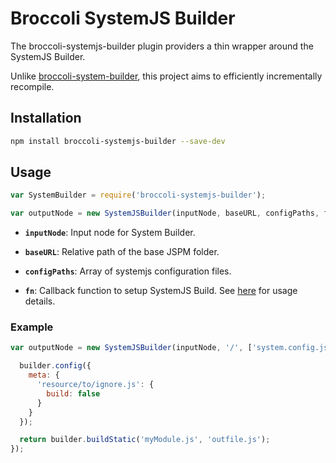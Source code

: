 # Broccoli SystemJS Builder

The broccoli-systemjs-builder plugin providers a thin wrapper around the SystemJS Builder.

Unlike [broccoli-system-builder](https://github.com/Bajix/broccoli-system-builder), this project aims to efficiently incrementally recompile.

## Installation

```bash
npm install broccoli-systemjs-builder --save-dev
```

## Usage

```js
var SystemBuilder = require('broccoli-systemjs-builder');

var outputNode = new SystemJSBuilder(inputNode, baseURL, configPaths, fn);
```

* **`inputNode`**: Input node for System Builder.

* **`baseURL`**: Relative path of the base JSPM folder.

* **`configPaths`**: Array of systemjs configuration files.

* **`fn`**: Callback function to setup SystemJS Build. See [here](https://github.com/systemjs/builder) for usage details.

### Example

```js
var outputNode = new SystemJSBuilder(inputNode, '/', ['system.config.js'], function( builder ) {

  builder.config({
    meta: {
      'resource/to/ignore.js': {
        build: false
      }
    }
  });

  return builder.buildStatic('myModule.js', 'outfile.js');
});
```
